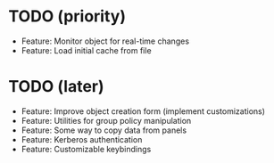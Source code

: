 # TODO (priority)

* Feature: Monitor object for real-time changes
* Feature: Load initial cache from file

# TODO (later)

* Feature: Improve object creation form (implement customizations)
* Feature: Utilities for group policy manipulation
* Feature: Some way to copy data from panels
* Feature: Kerberos authentication
* Feature: Customizable keybindings
